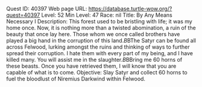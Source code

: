 Quest ID: 40397
Web page URL: https://database.turtle-wow.org/?quest=40397
Level: 52
Min Level: 47
Race: nil
Title: By Any Means Necessary I
Description: This forest used to be bristling with life; it was my home once. Now, it is nothing more than a twisted abomination, a ruin of the beauty that once lay here. Those whom we once called brothers have played a big hand in the corruption of this land.$B$BThe Satyr can be found all across Felwood, lurking amongst the ruins and thinking of ways to further spread their corruption. I hate them with every part of my being, and I have killed many. You will assist me in the slaughter.$B$BBring me 60 horns of these beasts. Once you have retrieved them, I will know that you are capable of what is to come.
Objective: Slay Satyr and collect 60 horns to fuel the bloodlust of Niremius Darkwind within Felwood.
